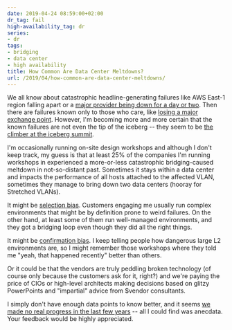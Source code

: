 ```yaml
---
date: 2019-04-24 08:59:00+02:00
dr_tag: fail
high-availability_tag: dr
series:
- dr
tags:
- bridging
- data center
- high availability
title: How Common Are Data Center Meltdowns?
url: /2019/04/how-common-are-data-center-meltdowns/
---
```

We all know about catastrophic headline-generating failures like AWS East-1 region falling apart or a [major provider being down for a day or two](/2019/01/large-layer-2-domains-strike-again/). Then there are failures known only to those who care, like [losing a major exchange point](/2015/06/another-spectacular-layer-2-failure/). However, I'm becoming more and more certain that the known failures are not even the tip of the iceberg -- they seem to be [the climber at the iceberg summit](https://www.redbull.com/int-en/videos/climbing-icebergs-in-greenland-klemen-premrl-and-aljaz-anderle).
<!--more-->
I'm occasionally running on-site design workshops and although I don't keep track, my guess is that at least 25% of the companies I'm running workshops in experienced a more-or-less catastrophic bridging-caused meltdown in not-so-distant past. Sometimes it stays within a data center and impacts the performance of all hosts attached to the affected VLAN, sometimes they manage to bring down two data centers (hooray for Stretched VLANs).

It might be [selection bias](https://en.wikipedia.org/wiki/Selection_bias). Customers engaging me usually run complex environments that might be by definition prone to weird failures. On the other hand, at least some of them run well-managed environments, and they got a bridging loop even though they did all the right things.

It might be [confirmation bias](https://en.wikipedia.org/wiki/Confirmation_bias). I keep telling people how dangerous large L2 environments are, so I might remember those workshops where they told me "yeah, that happened recently" better than others.

Or it could be that the vendors are truly peddling broken technology (of course only because the customers ask for it, right?) and we're paying the price of CIOs or high-level architects making decisions based on glitzy PowerPoints and "impartial" advice from \$vendor consultants.

I simply don't have enough data points to know better, and it seems [we made no real progress in the last few years](/2016/10/the-network-is-reliable-and-other/) -- all I could find was anecdata. Your feedback would be highly appreciated.

